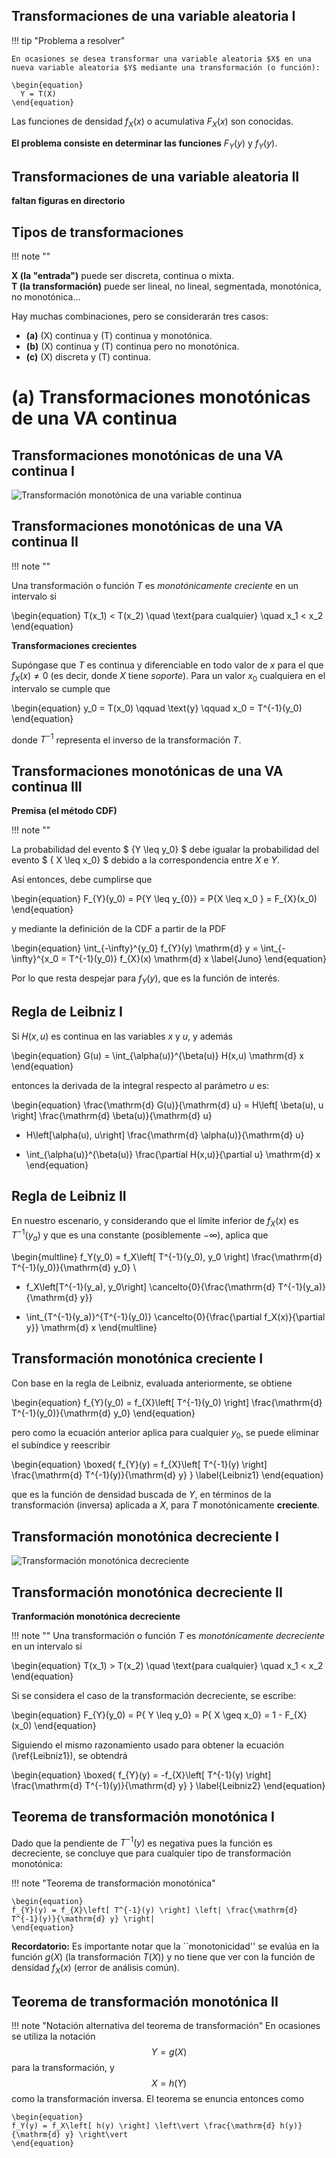 ## Transformaciones de una variable aleatoria I

!!! tip "Problema a resolver"

    En ocasiones se desea transformar una variable aleatoria $X$ en una nueva variable aleatoria $Y$ mediante una transformación (o función):

    \begin{equation}
      Y = T(X)
    \end{equation}

  Las funciones de densidad $f_{X}(x)$ o acumulativa $F_{X}(x)$ son conocidas.  

  **El problema consiste en determinar las funciones** $F_{Y}(y)$ y $f_{Y}(y)$.

## Transformaciones de una variable aleatoria II

 **faltan figuras en directorio**

## Tipos de transformaciones

!!! note ""

   **X (la "entrada")** puede ser discreta, continua o mixta.  
   **T (la transformación)** puede ser lineal, no lineal, segmentada, monotónica, no monotónica...

Hay muchas combinaciones, pero se considerarán tres casos:

- **(a)** \(X\) continua y \(T\) continua y monotónica.
- **(b)** \(X\) continua y \(T\) continua pero no monotónica.
- **(c)** \(X\) discreta y \(T\) continua.

# (a) Transformaciones monotónicas de una VA continua

## Transformaciones monotónicas de una VA continua I

![Transformación monotónica de una variable continua](images/8_transf_monotonica.svg)

## Transformaciones monotónicas de una VA continua II

!!! note ""

   Una transformación o función $T$ es *monotónicamente creciente* en un intervalo si 

   \begin{equation}
   T(x_1) < T(x_2) \quad \text{para cualquier} \quad x_1 < x_2
   \end{equation}


**Transformaciones crecientes**

Supóngase que $T$ es continua y diferenciable en todo valor de $x$ para el que $f_{X}(x) \neq 0$ (es decir, donde $X$ tiene *soporte*). Para un valor $x_0$ cualquiera en el intervalo se cumple que

\begin{equation}
y_0 = T(x_0) \qquad \text{y} \qquad x_0 = T^{-1}(y_0)
\end{equation}

donde $T^{-1}$ representa el inverso de la transformación $T$.

## Transformaciones monotónicas de una VA continua III

**Premisa (el método CDF)**

!!! note ""

  La probabilidad del evento $ \{Y \leq y_0\} $ debe igualar la probabilidad del evento $ \{ X \leq x_0\} $ debido a la correspondencia entre $X$ e $Y$.

Así entonces, debe cumplirse que

\begin{equation}
F_{Y}(y_0) = P\{Y \leq y_{0}\} = P\{X \leq x_0 \} = F_{X}(x_0)
\end{equation}

y mediante la definición de la CDF a partir de la PDF

\begin{equation}
  \int_{-\infty}^{y_0} f_{Y}(y) \mathrm{d} y = \int_{-\infty}^{x_0 = T^{-1}(y_0)} f_{X}(x) \mathrm{d} x
\label{Juno}
\end{equation}

Por lo que resta despejar para $f_Y(y)$, que es la función de interés.

## Regla de Leibniz I

Si $H(x,u)$ es continua en las variables $x$ y $u$, y además  

\begin{equation}
  G(u) = \int_{\alpha(u)}^{\beta(u)} H(x,u) \mathrm{d} x
\end{equation}

entonces la derivada de la integral respecto al parámetro $u$ es:

\begin{equation}
  \frac{\mathrm{d} G(u)}{\mathrm{d} u} = H\left[ \beta(u), u \right] \frac{\mathrm{d} \beta(u)}{\mathrm{d} u}  
  - H\left[\alpha(u), u\right] \frac{\mathrm{d} \alpha(u)}{\mathrm{d} u}  
  + \int_{\alpha(u)}^{\beta(u)} \frac{\partial H(x,u)}{\partial u} \mathrm{d} x
\end{equation}

## Regla de Leibniz II

En nuestro escenario, y considerando que el límite inferior de $f_X(x)$ es $T^{-1}(y_a)$ y que es una constante (posiblemente $-\infty$), aplica que  

\begin{multline}
  f_Y(y_0) = f_X\left[ T^{-1}(y_0), y_0 \right] \frac{\mathrm{d} T^{-1}(y_0)}{\mathrm{d} y_0} \\  
  - f_X\left[T^{-1}(y_a), y_0\right] \cancelto{0}{\frac{\mathrm{d} T^{-1}(y_a)}{\mathrm{d} y}}  
  + \int_{T^{-1}(y_a)}^{T^{-1}(y_0)} \cancelto{0}{\frac{\partial f_X(x)}{\partial y}} \mathrm{d} x
\end{multline}

## Transformación monotónica creciente  I

Con base en la regla de Leibniz, evaluada anteriormente, se obtiene  

\begin{equation}
  f_{Y}(y_0) = f_{X}\left[ T^{-1}(y_0) \right] \frac{\mathrm{d} T^{-1}(y_0)}{\mathrm{d} y_0}
\end{equation}

pero como la ecuación anterior aplica para cualquier $y_0$, se puede eliminar el subíndice y reescribir  

\begin{equation}
\boxed{
f_{Y}(y) = f_{X}\left[ T^{-1}(y) \right] \frac{\mathrm{d} T^{-1}(y)}{\mathrm{d} y}
}
\label{Leibniz1}
\end{equation}

que es la función de densidad buscada de $Y$, en términos de la transformación (inversa) aplicada a $X$, para $T$ monotónicamente **creciente**.

## Transformación monotónica decreciente I

![Transformación monotónica decreciente](images/8_transf_monotonica_deccreciente.svg)

## Transformación monotónica decreciente II

**Tranformación monotónica decreciente**

!!! note ""
   Una transformación o función $T$ es *monotónicamente decreciente* en un intervalo si  

   \begin{equation}
   T(x_1) > T(x_2) \quad \text{para cualquier} \quad x_1 < x_2
   \end{equation}

Si se considera el caso de la transformación decreciente, se escribe:

\begin{equation}
F_{Y}(y_0) = P\{ Y \leq y_0\} = P\{ X \geq x_0\} = 1 - F_{X}(x_0)
\end{equation}

Siguiendo el mismo razonamiento usado para obtener la ecuación (\ref{Leibniz1}), se obtendrá  

\begin{equation}
\boxed{
f_{Y}(y) = -f_{X}\left[ T^{-1}(y) \right] \frac{\mathrm{d} T^{-1}(y)}{\mathrm{d} y}
}
\label{Leibniz2}
\end{equation}

## Teorema de transformación monotónica I

Dado que la pendiente de $T^{-1}(y)$ es negativa pues la función es decreciente, se concluye que para cualquier tipo de transformación monotónica:

!!! note "Teorema de transformación monotónica"

    \begin{equation}
    f_{Y}(y) = f_{X}\left[ T^{-1}(y) \right] \left| \frac{\mathrm{d} T^{-1}(y)}{\mathrm{d} y} \right|  
    \end{equation}

**Recordatorio:** Es importante notar que la ``monotonicidad'' se evalúa en la función $g(X)$ (la transformación $T(X)$) y no tiene que ver con la función de densidad $f_X(x)$ (error de análisis común).

## Teorema de transformación monotónica II

!!! note "Notación alternativa del teorema de transformación"
    En ocasiones se utiliza la notación $$Y = g(X)$$ para la transformación, y $$X = h(Y)$$ como la transformación inversa. El teorema se enuncia entonces como

    \begin{equation}
    f_Y(y) = f_X\left[ h(y) \right] \left\vert \frac{\mathrm{d} h(y)}{\mathrm{d} y} \right\vert
    \end{equation}

